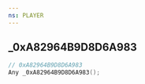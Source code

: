```yaml
---
ns: PLAYER
---
```

## _0xA82964B9D8D6A983

```c
// 0xA82964B9D8D6A983
Any _0xA82964B9D8D6A983();
```

